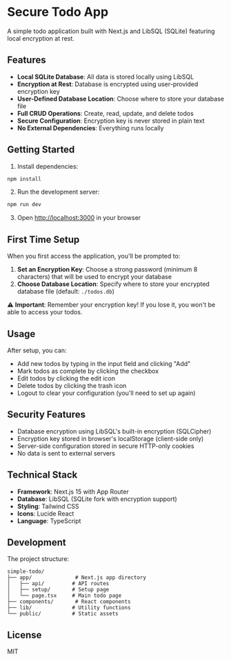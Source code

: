# Secure Todo App

A simple todo application built with Next.js and LibSQL (SQLite) featuring local encryption at rest.

## Features

- **Local SQLite Database**: All data is stored locally using LibSQL
- **Encryption at Rest**: Database is encrypted using user-provided encryption key
- **User-Defined Database Location**: Choose where to store your database file
- **Full CRUD Operations**: Create, read, update, and delete todos
- **Secure Configuration**: Encryption key is never stored in plain text
- **No External Dependencies**: Everything runs locally

## Getting Started

1. Install dependencies:

```bash
npm install
```

2. Run the development server:

```bash
npm run dev
```

3. Open [http://localhost:3000](http://localhost:3000) in your browser

## First Time Setup

When you first access the application, you'll be prompted to:

1. **Set an Encryption Key**: Choose a strong password (minimum 8 characters) that will be used to encrypt your database
2. **Choose Database Location**: Specify where to store your encrypted database file (default: `./todos.db`)

⚠️ **Important**: Remember your encryption key! If you lose it, you won't be able to access your todos.

## Usage

After setup, you can:

- Add new todos by typing in the input field and clicking "Add"
- Mark todos as complete by clicking the checkbox
- Edit todos by clicking the edit icon
- Delete todos by clicking the trash icon
- Logout to clear your configuration (you'll need to set up again)

## Security Features

- Database encryption using LibSQL's built-in encryption (SQLCipher)
- Encryption key stored in browser's localStorage (client-side only)
- Server-side configuration stored in secure HTTP-only cookies
- No data is sent to external servers

## Technical Stack

- **Framework**: Next.js 15 with App Router
- **Database**: LibSQL (SQLite fork with encryption support)
- **Styling**: Tailwind CSS
- **Icons**: Lucide React
- **Language**: TypeScript

## Development

The project structure:

```
simple-todo/
├── app/              # Next.js app directory
│   ├── api/         # API routes
│   ├── setup/       # Setup page
│   └── page.tsx     # Main todo page
├── components/       # React components
├── lib/             # Utility functions
└── public/          # Static assets
```

## License

MIT
